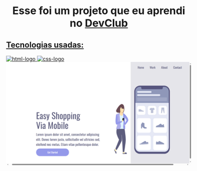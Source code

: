 <h1 align=center>  
  Esse foi um projeto que eu aprendi no <a href="https://rodolfomori.com.br/devclub/">DevClub</h1>

<h2>Tecnologias usadas:</h2>
<img src="https://img.shields.io/badge/HTML5-E34F26?style=for-the-badge&logo=html5&logoColor=white" alt="html-logo"/>
<img src="https://img.shields.io/badge/CSS3-1572B6?style=for-the-badge&logo=css3&logoColor=white" alt="css-logo"/>
<br>
<img src="https://github.com/AislaSilva/PROJETO-EASY-SHOPPING/blob/main/DESKTOP.png?raw=true"/>
